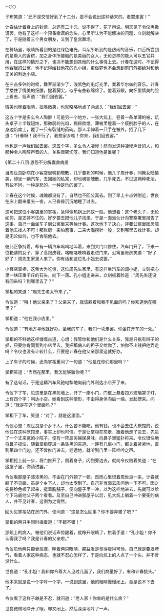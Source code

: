     一〇〇 

   子布笑道：“还不是交情好到了十二分，是不会说出这种话来的。走罢走罢！”

   计春估计着身上的钞票，总还有二十元，说不得了，花了再说。明天见了令仪再撒谎罢。他有了这样一个预备撒谎的念头，心里所认为不能解决的问题，立刻就解决了，于是随着三个男女朋友，又到了皇宫舞场。

   在舞场里，眼睛所看到的是红绿色电光，耳朵所听到的是热闹的音乐，口舌所尝到的是熏人的香槟，加之身体所接触的是美丽的女人，无论怎样的能人可以五官并用，在这样的情形之下，也决不能想到其他的什么事情上去。计春在这时，不记得他客居的公寓，也不记得给钱他花的孔小姐，更做梦也不会想到前门外那绝对和他无关的利达小店。

   在三点多钟的时候，舞客渐渐少了，浅紫色的电灯光里，奏着华尔兹的音乐。计春手搂住了情美的细腰，提着脚尖，似乎有些软绵绵了。倦着双眼，向怀里情美的脸上看去，低声道：“我们回去罢。”

   情美也眯着眼睛，抿嘴微笑，也就略略地点了两点头：“我们回去罢！”

   这五个字是多么令人陶醉！可是另一个地方，一张大炕上，卷着一条单薄的被，炕头桌子上半截短烛，那微弱的光焰，摇摇欲熄。薄被里睡着一个瘦削脸子的人，在身边炕席上，覆了一只有裂缝的药碗。那人半伸着一只手在被外，招了几下道：“计春呀！我不行了。我想家乡哇！你来，我们回去罢。”

   他也是一声我们回去罢。这五个字，多么令人凄惨！然而发这种凄惨声音的人，和那种令人陶醉声音的人，关系很密切呀。我们知道他是谁呢？

   §第二十八回 恩怨不分解囊救病叟

   当周世良卧病在小客店里魂销魄散，几乎要死的时候，他儿子周计春，同舞女陆情美，却坐一辆汽车，去回她的私寓，却也魂销魄散，几乎死去。不过这两种死法，有些不同，一种是悲的，一种是乐的罢了。

   计春在这个时候，魂魄都没有了，自然也不回公寓去。到了早上十点钟附近，世良在床上翻来覆去一夜，人已昏昏沉沉地睡了过去。

   这可把这位小客店里的掌柜，急得像热锅上蚂蚁一般。他想着：这个老头子，无论如何，是支持不住的。好歹要去把他儿子找来。于是一面派伙计向警察署里报告了这事，自己一面坐车子到公寓里来等候计春。这次他下了决心，非要公寓里账房陪着他去找人不可！那账房一来怕惹事，二来大海捞针一般，又到哪里去找计春。却是无论如何，也不肯陪他去。

   彼此正争持着，却有一辆汽车呜呜地叫着，来到大门口停住，汽车门开了，下来一位艳装的女子，穿了高跟皮鞋，咯吱咯吱响着走进门来。公寓里账房笑道：“好了好了！周先生家里人来了。你有话和这位孔小姐去说罢。”

   小客店掌柜，这倒大为吃惊，这位周先生家里，有这样坐汽车的阔小姐，立刻把心里一块压重千斤的石头，向下一落。孔小姐走进来，立刻板着脸道：“周先生还没有回来吗？到哪里去了？”

   掌柜的笑道：“周先生老太爷来了。”

   令仪道：“哦！他父亲来了？父亲来了，就该躲着和我不见面的吗？你知道他在哪里？”

   掌柜道：“他在我小店里。”

   令仪道：“有地方寻他就好办。坐我的车子，我们一块走罢。你坐在开车的一处。”

   掌柜的不料她这样慷慨古道，心想：我管你和他们是什么关系，我是只挑有辫子的抓，只要你肯同我到小店里去，我把那病人的担子交给你了，怕你不出钱把他弄走吗？令仪也没有计较什么，只要是计春在他父亲那里这就好办。

   上了车子的时候，还向掌柜重问了一句道：“他是在你们那里吗？”

   掌柜笑道：“当然在那里，我怎能够骗你呢？”

   有了这句话，于是这辆汽车风驰电掣地向前门外利达小店开了来。

   令仪下了车，见这里是在黑灰墙上，开了一座小门，门框上悬着四方玻璃罩子灯，上有四个字：利达小店。她看到这种情形，不由得身体向后一缩，发起愣来。问道：“就是在这个里面吗？”

   掌柜下了车，笑道：“对了，就是这里面。”

   令仪心想：周世良是个乡下人，什么苦不能吃，他有钱，也不会去住大旅馆的，说他住在这种旅馆里，事实上却也可信。于是让掌柜在前走，跟着他走了进去，先进了一个丈来宽的小院子，便有一阵恶劣屎尿臭味，向鼻子里猛扑将来。令仪很快地将鼻子捏住，随着掌柜穿进一条昏黑的夹道。一连有几扇小门，都关着紧紧地，直到第四个门边，还不曾推门进去，老远地，就听到门里一阵呻吟之声。

   掌柜抢上前一步，将门推开了，侧着身子，闪到旁边去，就向令仪赔着笑道：“在这屋子里，你请进罢。”

   令仪看那屋子漆漆黑的，不由在门外顿了一顿。然而心里恨着周世良一来，计春就躲了不见面，虽是个乡下人，却也太专制了。自己非当面去质问他一下不可。因之先将脸色板了起来，挺着胸脯子，便向屋子里一冲，以为这样地进去，先就可以给个下马威他父子两个看看。及至自己冲进那屋子以后，见大炕上躺着一个要死的病人，并不见计春，这倒为之愕然。

   回头见掌柜站在房门外，便问道：“这是怎么回事？你不要弄错了吧？”

   掌柜的两只手同时摇着道：“不错不错！”

   那炕上的病人，被他们说话声惊醒着，就睁开眼睛了，拱着手道：“孔小姐！你不认得我了吗？我是计春的父亲啦。”

   令仪见他两只颧骨高撑，睁着两只眼睛，那益发是觉得瘦得可怜。自己就是要发脾气，看着人家这种病态，也就不忍心怎样了，于是向炕上的人点了一个头，并不曾说什么。

   世良道：“孔小姐！我和你令尊大人见过几面了，我们商量好了，来和计春接头。”

   他本来就是说一个字哼一个字，一说到这里，他的眼睛慢慢闭上，竟是说不下去了。

   令仪看了这样子越是不忍，就问道：“老人家！你害的是什么病？”

   世良微微地睁开了眼，却又闭上，然后深深地哼了一声。

